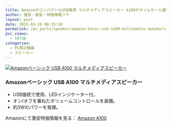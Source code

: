 ```yaml
---
title: AmazonのコンパクトなUSB電源 マルチメディアスピーカー A100がタイムセール激安特価900円台！送料無料！
author: 激安・格安・特価情報ツウ
layout: post
date: 2015-03-26 06:35:10
permalink: /pc_parts/speaker/amazon-basic-usb-a100-multimedia-speakers-999.html
pvc_views:
  - 19738
categories:
  - PC周辺機器
  - スピーカー
---
```

<div class="img-bg2 img_L">
<a href="//www.amazon.co.jp/exec/obidos/ASIN/B00GHY5F3K/tokkajohotsu-22/ref=nosim/" name="amanatulink" target="_blank"><img src="//ecx.images-amazon.com/images/I/61bU8KJtuUL._SL160_.jpg" alt="Amazonベーシック USB A100 マルチメディアスピーカー" style="border: none;" /></a>
</div>

### Amazonベーシック USB A100 マルチメディアスピーカー

<ul>
	<li>USB接続で使用、LEDインジケーター付。</li>
	<li>オン/オフを兼ねたボリュームコントロールを装備。</li>
	<li>約3Wのパワーを発揮。</li>
</ul>

Amazonにて激安特価情報を見る： <span class="fs150p"><a href="//www.amazon.co.jp/gp/product/B00GHY5F3K/ref=as_li_ss_il?ie=UTF8&camp=247&creative=7399&creativeASIN=B00GHY5F3K&linkCode=as2&tag=tokkajohotsu-22" target="_blank">Amazon A100</a></span>
